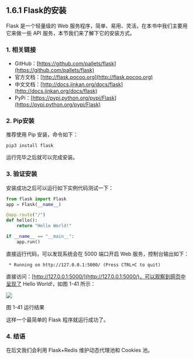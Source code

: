 ## 1.6.1 Flask的安装

Flask 是一个轻量级的 Web 服务程序，简单、易用、灵活，在本书中我们主要用它来做一些 API 服务，本节我们来了解下它的安装方式。

### 1. 相关链接

* GitHub：[https://github.com/pallets/flask](https://github.com/pallets/flask)
* 官方文档：[http://flask.pocoo.org](http://flask.pocoo.org)
* 中文文档：[http://docs.jinkan.org/docs/flask](http://docs.jinkan.org/docs/flask)
* PyPi：[https://pypi.python.org/pypi/Flask](https://pypi.python.org/pypi/Flask)

### 2. Pip安装

推荐使用 Pip 安装，命令如下：

```
pip3 install flask
```

运行完毕之后就可以完成安装。

### 3. 验证安装

安装成功之后可以运行如下实例代码测试一下：

```python
from flask import Flask
app = Flask(__name__)

@app.route("/")
def hello():
    return "Hello World!"

if __name__ == "__main__":
    app.run()
```

直接运行代码，可以发现系统会在 5000 端口开启 Web 服务，控制台输出如下：

```
 * Running on http://127.0.0.1:5000/ (Press CTRL+C to quit)
```

直接访问：[http://127.0.0.1:5000/](http://127.0.0.1:5000/)，可以观察到网页中呈现了 Hello World!，如图 1-41 所示：

![](./assets/1-41.png)

图 1-41 运行结果

这样一个最简单的 Flask 程序就运行成功了。

### 4. 结语

在后文我们会利用 Flask+Redis 维护动态代理池和 Cookies 池。
